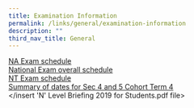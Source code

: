 ```yaml
---
title: Examination Information
permalink: /links/general/examination-information
description: ""
third_nav_title: General
---
```

[NA Exam schedule](/files/NA%20Exam%20schedule_EDITED%2029%20Aug.pdf) <br>
[National Exam overall schedule](/files/National%20Exam%20overall%20schedule_EDITED%2029%20Aug%20(FInal)%20(1).pdf) <br>
[NT Exam schedule](/files/NT%20Exam%20schedule_EDITED%2029%20Aug%20(1).pdf) <br>
[Summary of dates for Sec 4 and 5 Cohort Term 4](/files/Summary%20of%20dates%20for%20Sec%204%20and%205%20Cohort%20Term%204%20onwards%20(1).pdf) <br>
</insert 'N' Level Briefing 2019 for Students.pdf file>
